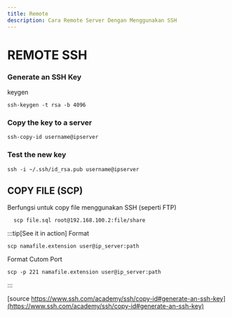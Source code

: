 ```yaml
---
title: Remote
description: Cara Remote Server Dengan Menggunakan SSH
---
```


# REMOTE SSH

### Generate an SSH Key
keygen

```
ssh-keygen -t rsa -b 4096
```
### Copy the key to a server

```
ssh-copy-id username@ipserver
```

### Test the new key

```
ssh -i ~/.ssh/id_rsa.pub username@ipserver
```

## COPY FILE (SCP)

Berfungsi untuk copy file menggunakan SSH (seperti FTP)


<Callout>

</Callout>

```
  scp file.sql root@192.168.100.2:file/share
```




:::tip[See it in action]
Format
```
scp namafile.extension user@ip_server:path
```
Format Cutom Port
```
scp -p 221 namafile.extension user@ip_server:path
```
:::

[source https://www.ssh.com/academy/ssh/copy-id#generate-an-ssh-key](https://www.ssh.com/academy/ssh/copy-id#generate-an-ssh-key) 
